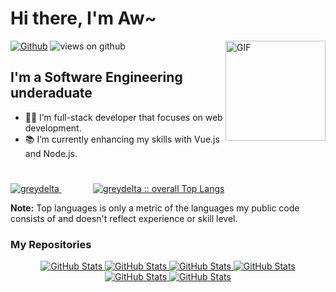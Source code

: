 <p align="center">

# Hi there, I'm Aw~

<img align="right" alt="GIF" height="160px" src="https://media.giphy.com/media/du3J3cXyzhj75IOgvA/giphy.gif" />

[![Github](https://img.shields.io/github/followers/greydelta?label=Follow&style=for-the-badge)](https://github.com/greydelta) <img src="https://komarev.com/ghpvc/?username=greydelta&label=Views&color=brightgreen&style=for-the-badge" alt="views on github" />

## I'm a Software Engineering underaduate

- 👨‍💻 I’m full-stack developer that focuses on web development.
- 📚 I’m currently enhancing my skills with Vue.js and Node.js.

<a href="https://github.com/greydelta/">
	<img src="https://github-readme-streak-stats.herokuapp.com/?user=greydelta&theme=tokyonight_duo" alt="greydelta" style="margin-top: 25px"/>
	<img src="https://github-readme-stats.vercel.app/api/top-langs/?username=greydelta&langs_count=6&theme=tokyonight&layout=compact&hide_border=true"
	alt="greydelta :: overall Top Langs " style="margin-left: 50px"/ />
</a> 
</p>

<b>Note:</b> Top languages is only a metric of the languages my public code consists of and doesn't reflect experience or skill level.

  </p>

### My Repositories

<div>
  <p align="center">
	<a href="https://github.com/greydelta/shoe-ecommerce-website">
      		<img src="https://github-readme-stats.vercel.app/api/pin/?username=greydelta&repo=shoe-ecommerce-website&theme=tokyonight" alt="GitHub Stats" />
    	</a>
	<a href="https://github.com/greydelta/bin-packing-problem">
      		<img src="https://github-readme-stats.vercel.app/api/pin/?username=greydelta&repo=bin-packing-problem&theme=tokyonight" alt="GitHub Stats" />
    	</a>
	<a href="https://github.com/greydelta/clinic-reservation-system">
    		<img src="https://github-readme-stats.vercel.app/api/pin/?username=greydelta&repo=clinic-reservation-system&theme=tokyonight" alt="GitHub Stats" />
  	</a>
    <a href="https://github.com/greydelta/testing-java-program">
    		<img src="https://github-readme-stats.vercel.app/api/pin/?username=greydelta&repo=testing-java-program&theme=tokyonight" alt="GitHub Stats" />
  	</a>
	<a href="https://github.com/greydelta/cyk">
    		<img src="https://github-readme-stats.vercel.app/api/pin/?username=greydelta&repo=cyk&theme=tokyonight" alt="GitHub Stats" />
  	</a>
   	<a href="https://github.com/greydelta/greydelta">
     		<img src="https://github-readme-stats.vercel.app/api/pin/?username=greydelta&repo=greydelta&theme=tokyonight" alt="GitHub Stats" />
   	</a>
  </p>
</div>
